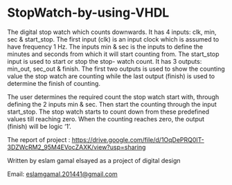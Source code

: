 # StopWatch-by-using-VHDL

The digital stop watch which counts downwards. It has 4 inputs: clk, min, sec & start_stop. The first input (clk) is an input clock which is assumed to have frequency 1 Hz. The inputs min & sec is the inputs to define the minutes and seconds from which it will start counting from. The start_stop input is used to start or stop the stop- watch count. It has 3 outputs: min_out, sec_out & finish. The first two outputs is used to show the counting value the stop watch are counting while the last output (finish) is used to determine the finish of counting.

The user determines the required count the stop watch start with, through defining the 2 inputs min & sec. Then start the counting through the input start_stop. The stop watch starts to count down from these predefined values till reaching zero. When the counting reaches zero, the output (finish) will be logic ‘1’.

The report of project : https://drive.google.com/file/d/1OqDePRQ0IT-3DZWcRM2_95M4EVocZAXK/view?usp=sharing

Written by eslam gamal elsayed as a project of digital design 

Email: eslamgamal.201441@gmail.com
